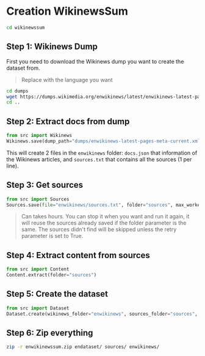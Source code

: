 # Creation WikinewsSum

```bash
cd wikinewssum
```

## Step 1: Wikinews Dump

First you need to download the Wikinews dump you want to create the dataset from.

> Replace with the language you want

```bash
cd dumps
wget https://dumps.wikimedia.org/enwikinews/latest/enwikinews-latest-pages-meta-current.xml.bz2
cd ..
```

## Step 2: Extract docs from dump

```python
from src import Wikinews
Wikinews.save(dump_path="dumps/enwikinews-latest-pages-meta-current.xml.bz2", max_doc_count=0, folder="enwikinews")
```

This will create 2 files in the `enwikinews` folder: `docs.json` that information of the Wikinews articles, and `sources.txt` that contains all the sources (1 per line).

## Step 3: Get sources

```python
from src import Sources
Sources.save(file="enwikinews/sources.txt", folder="sources", max_workers=5, timeout=10, retry=False)
```

> Can takes hours. You can stop it when you want and run it again, it will reuse the sources already saved if the folder parameter is the same. The sources didn't find will be skipped unless the retry parameter is set to True.

## Step 4: Extract content from sources

```python
from src import Content
Content.extract(folder="sources")
```

## Step 5: Create the dataset

```python
from src import Dataset
Dataset.create(wikinews_folder="enwikinews", sources_folder="sources", dataset_folder="endataset")
```

## Step 6: Zip everything

```bash
zip -r enwikinewssum.zip endataset/ sources/ enwikinews/
```
